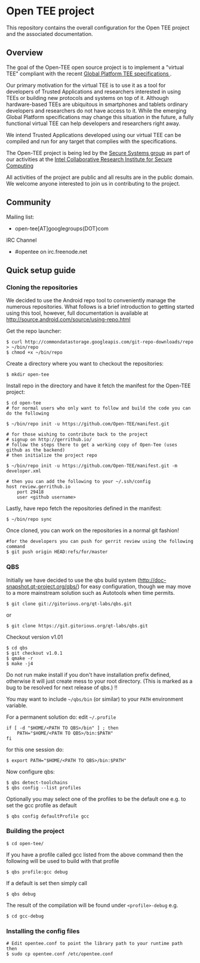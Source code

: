 Open TEE project
=======

This repository contains the overall configuration for the Open TEE project and the associated documentation.

Overview
------

The goal of the Open-TEE open source project is to implement a "virtual TEE" compliant with the recent <a href="http://globalplatform.org/specificationsdevice.asp"> Global Platform TEE specifications </a>.

Our primary motivation for the virtual TEE is to use it as a tool for developers of Trusted Applications and researchers interested in using TEEs or building new protocols and systems on top of it. Although hardware-based TEEs are ubiquitous in smartphones and tablets ordinary developers and researchers do not have access to it. While the emerging Global Platform specifications may change this situation in the future, a fully functional virtual TEE can help developers and researchers right away.

We intend Trusted Applications developed using our virtual TEE can be compiled and run for any target that complies with the specifications.

The Open-TEE project is being led by the <a href="http://se-sy.org">Secure Systems group</a> as part of our activities at the <a href="http://www.icri-sc.org/"> Intel Collaborative Research Institute for Secure Computing </a>


All activities of the project are
public and all results are in the public domain. We welcome anyone interested to join us in contributing to the project.

Community
------

Mailing list:
* open-tee[AT]googlegroups{DOT}com

IRC Channel
* #opentee on irc.freenode.net

Quick setup guide
------

### Cloning the repositories

We decided to use the Android repo tool to conveniently manage the numerous repositories.  What follows is a brief introduction to getting started using this tool, however, full documentation is available at http://source.android.com/source/using-repo.html

Get the repo launcher:

    $ curl http://commondatastorage.googleapis.com/git-repo-downloads/repo > ~/bin/repo
    $ chmod +x ~/bin/repo

Create a directory where you want to checkout the repositories:

    $ mkdir open-tee

Install repo in the directory and have it fetch the manifest for the Open-TEE project:

    $ cd open-tee
    # for normal users who only want to follow and build the code you can do the following

    $ ~/bin/repo init -u https://github.com/Open-TEE/manifest.git

    # for those wishing to contribute back to the project
    # signup on http://gerrithub.io/
    # follow the steps there to get a working copy of Open-Tee (uses github as the backend)
    # then initialize the project repo

    $ ~/bin/repo init -u https://github.com/Open-TEE/manifest.git -m developer.xml

    # then you can add the following to your ~/.ssh/config
    host review.gerrithub.io
        port 29418
        user <github username>

Lastly, have repo fetch the repositories defined in the manifest:

    $ ~/bin/repo sync

Once cloned, you can work on the repositories in a normal git fashion!

    #for the developers you can push for gerrit review using the following command
    $ git push origin HEAD:refs/for/master


### QBS

Initially we have decided to use the qbs build system (http://doc-snapshot.qt-project.org/qbs/) for easy configuration, though we may move to a more mainstream solution such as Autotools when time permits.

    $ git clone git://gitorious.org/qt-labs/qbs.git

or

    $ git clone https://git.gitorious.org/qt-labs/qbs.git

Checkout version v1.01
    
    $ cd qbs
    $ git checkout v1.0.1
    $ qmake -r
    $ make -j4

Do not run make install if you don't have installation prefix defined, otherwise it will just create mess to your root directory. (This is marked as a bug to be resolved for next release of qbs.) !!

You may want to include `~/qbs/bin` (or similar) to your `PATH` environment variable.

For a permanent solution do:
edit `~/.profile`

    if [ -d "$HOME/<PATH TO QBS>/bin" ] ; then
        PATH="$HOME/<PATH TO QBS>/bin:$PATH"
    fi

for this one session do:

    $ export PATH="$HOME/<PATH TO QBS>/bin:$PATH"

Now configure qbs:

    $ qbs detect-toolchains
    $ qbs config --list profiles

Optionally you may select one of the profiles to be the default one e.g. to set the gcc profile as default

    $ qbs config defaultProfile gcc


### Building the project

    $ cd open-tee/

If you have a profile called gcc listed from the above command then the following will be used to build with that profile

    $ qbs profile:gcc debug

If a default is set then simply call

    $ qbs debug

The result of the compilation will be found under `<profile>-debug` e.g.

    $ cd gcc-debug

### Installing the config files

    # Edit opentee.conf to point the library path to your runtime path then
    $ sudo cp opentee.conf /etc/opentee.conf
